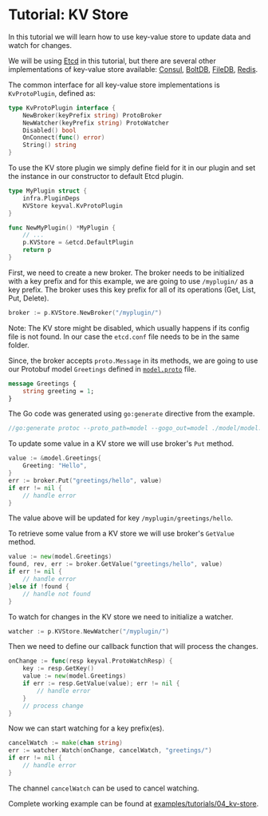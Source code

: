 # Tutorial: KV Store

In this tutorial we will learn how to use key-value store to update data and watch for changes.

We will be using [Etcd][1] in this tutorial, but there are several other 
implementations of key-value store available: [Consul][2], [BoltDB][3], [FileDB][4], [Redis][5].

The common interface for all key-value store implementations is `KvProtoPlugin`, defined as:

```go
type KvProtoPlugin interface {
	NewBroker(keyPrefix string) ProtoBroker
	NewWatcher(keyPrefix string) ProtoWatcher
	Disabled() bool
	OnConnect(func() error)
	String() string
}
```

To use the KV store plugin we simply define field for it in our plugin and 
set the instance in our constructor to default Etcd plugin.

```go
type MyPlugin struct {
	infra.PluginDeps
	KVStore keyval.KvProtoPlugin
}

func NewMyPlugin() *MyPlugin {
	// ...
	p.KVStore = &etcd.DefaultPlugin
	return p
}
```

First, we need to create a new broker. The broker needs to be initialized with
a key prefix and for this example, we are going to use `/myplugin/` as a key prefix.
The broker uses this key prefix for all of its operations (Get, List, Put, Delete).

```go
broker := p.KVStore.NewBroker("/myplugin/")
```

Note: The KV store might be disabled, which usually happens if its config file 
is not found. In our case the `etcd.conf` file needs to be in the same folder.

Since, the broker accepts `proto.Message` in its methods, we are going to use
our Protobuf model `Greetings` defined in [`model.proto`][6] file.

```proto
message Greetings {
    string greeting = 1;
}
```

The Go code was generated using `go:generate` directive from the example.

```go
//go:generate protoc --proto_path=model --gogo_out=model ./model/model.proto
```

To update some value in a KV store we will use broker's `Put` method.

```go
value := &model.Greetings{
	Greeting: "Hello",
}
err := broker.Put("greetings/hello", value)
if err != nil {
	// handle error
}
```

The value above will be updated for key `/myplugin/greetings/hello`.

To retrieve some value from a KV store we will use broker's `GetValue` method.

```go
value := new(model.Greetings)
found, rev, err := broker.GetValue("greetings/hello", value)
if err != nil {
	// handle error
}else if !found {
	// handle not found
}
```

To watch for changes in the KV store we need to initialize a watcher.

```go
watcher := p.KVStore.NewWatcher("/myplugin/")
```

Then we need to define our callback function that will process the changes.

```go
onChange := func(resp keyval.ProtoWatchResp) {
	key := resp.GetKey()
	value := new(model.Greetings)
	if err := resp.GetValue(value); err != nil {
		// handle error
	}
	// process change
}
```

Now we can start watching for a key prefix(es).

```go
cancelWatch := make(chan string)
err := watcher.Watch(onChange, cancelWatch, "greetings/")
if err != nil {
	// handle error
}
```

The channel `cancelWatch` can be used to cancel watching.

Complete working example can be found at [examples/tutorials/04_kv-store](/examples/tutorials/04_kv-store).

[1]: https://github.com/ligato/cn-infra/tree/master/db/keyval/etcd
[2]: https://github.com/ligato/cn-infra/tree/master/db/keyval/consul
[3]: https://github.com/ligato/cn-infra/tree/master/db/keyval/bolt
[4]: https://github.com/ligato/cn-infra/tree/master/db/keyval/filedb
[5]: https://github.com/ligato/cn-infra/tree/master/db/keyval/redis
[6]: /examples/tutorials/04_kv-store/model/model.proto
